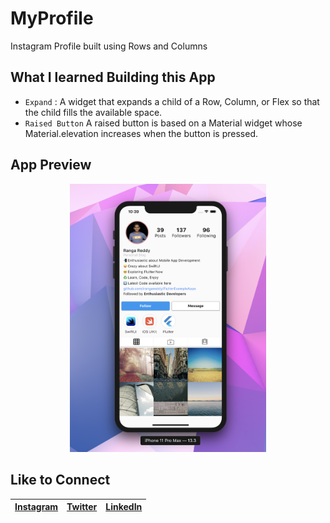 # MyProfile

Instagram Profile built using Rows and Columns

## What I learned Building this App

- ```Expand``` : A widget that expands a child of a Row, Column, or Flex so that the child fills the available space.
- ```Raised Button``` A raised button is based on a Material widget whose Material.elevation increases when the button is pressed.

## App Preview
<p align="center">
<img src="images/MyProfileApp.png" width="314">
</p>

## Like to Connect

[Instagram](https://www.instagram.com/irangareddy/) | [Twitter](https://twitter.com/irangareddy) | [LinkedIn](https://www.linkedin.com/feed/) |
------------ | ------------- | ---------------|